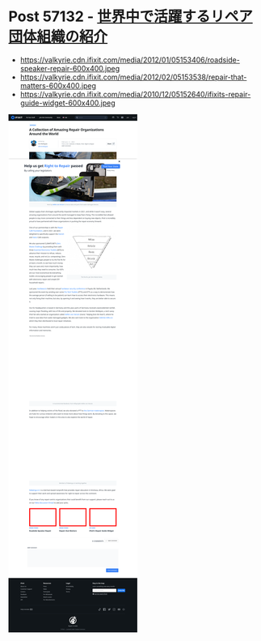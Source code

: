 # Post 57132 - [世界中で活躍するリペア団体組織の紹介](https://www.ifixit.com/News/57132/%e4%b8%96%e7%95%8c%e4%b8%ad%e3%81%a7%e6%b4%bb%e8%ba%8d%e3%81%99%e3%82%8b%e3%83%aa%e3%83%9a%e3%82%a2%e5%9b%a3%e4%bd%93%e7%b5%84%e7%b9%94%e3%81%ae%e7%b4%b9%e4%bb%8b)

- https://valkyrie.cdn.ifixit.com/media/2012/01/05153406/roadside-speaker-repair-600x400.jpeg
- https://valkyrie.cdn.ifixit.com/media/2012/02/05153538/repair-that-matters-600x400.jpeg
- https://valkyrie.cdn.ifixit.com/media/2010/12/05152640/ifixits-repair-guide-widget-600x400.jpeg

![screencap](screenshots/fe82b273-8815-4d4d-b816-a6d75cb23df2.png)
